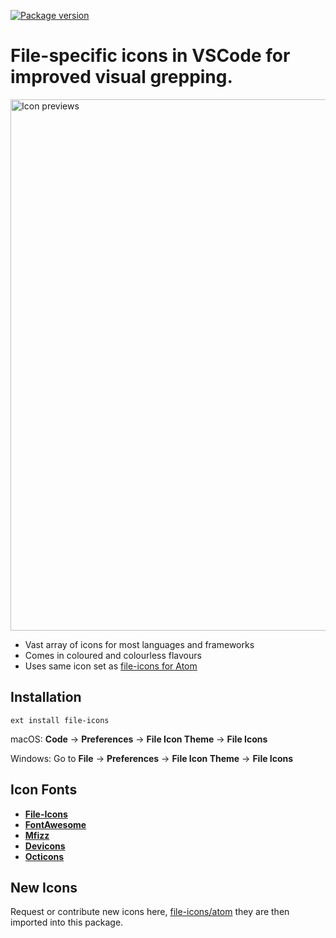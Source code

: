 [![Package version](https://vsmarketplacebadge.apphb.com/version/file-icons.file-icons.svg)](https://marketplace.visualstudio.com/items?itemName=file-icons.file-icons)

# File-specific icons in VSCode for improved visual grepping.

<img alt="Icon previews" width="850" src="https://raw.githubusercontent.com/DanBrooker/file-icons/6714706f268e257100e03c9eb52819cb97ad570b/preview.png" />

* Vast array of icons for most languages and frameworks
* Comes in coloured and colourless flavours
* Uses same icon set as [file-icons for Atom](https://github.com/file-icons/atom)

## Installation

`ext install file-icons`

macOS: **Code** → **Preferences** → **File Icon Theme** → **File Icons**

Windows: Go to **File** → **Preferences** → **File Icon Theme** → **File Icons**

## Icon Fonts

* [**File-Icons**](https://github.com/file-icons/icons/blob/master/charmap.md) 
* [**FontAwesome**](http://fontawesome.io/cheatsheet/)
* [**Mfizz**](https://github.com/file-icons/MFixx/blob/master/charmap.md)
* [**Devicons**](https://github.com/file-icons/DevOpicons/blob/master/charmap.md)
* [**Octicons**](https://octicons.github.com/)

## New Icons

Request or contribute new icons here, [file-icons/atom](https://github.com/file-icons/atom) they are then imported into this package.
